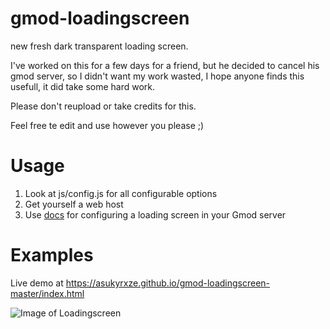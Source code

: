 # gmod-loadingscreen
new fresh dark transparent loading screen.

I've worked on this for a few days for a friend, but he decided to cancel his gmod server, so I didn't want my work wasted, I hope anyone finds this usefull, it did take some hard work.

Please don't reupload or take credits for this.

Feel free te edit and use however you please ;)


# Usage
1) Look at js/config.js for all configurable options
2) Get yourself a web host
3) Use [docs](https://wiki.garrysmod.com/page/Loading_URL) for configuring a loading screen in your Gmod server

# Examples
Live demo at https://asukyrxze.github.io/gmod-loadingscreen-master/index.html

![Image of Loadingscreen](https://media.discordapp.net/attachments/975377066591662120/989163350472663050/default.jpg?width=1618&height=910)
